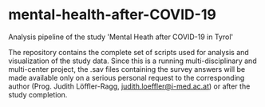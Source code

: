 # mental-health-after-COVID-19
Analysis pipeline of the study 'Mental Heath after COVID-19 in Tyrol'

The repository contains the complete set of scripts used for analysis and visualization of the study data. Since this is a running multi-disciplinary and multi-center project, the .sav files containing the survey answers will be made available only on a serious personal request to the corresponding author (Prog. Judith Löffler-Ragg, judith.loeffler@i-med.ac.at) or after the study completion.
